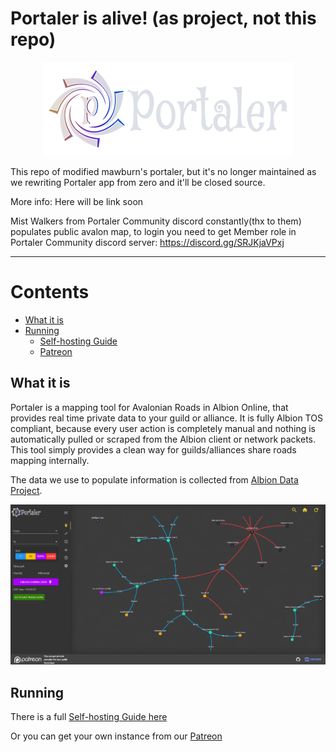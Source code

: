 
# Portaler is alive! (as project, not this repo)

<p align="center">
<a href="./assets/logo/portaler-splash.png" target="_blank" rel="noopener nofollow noreferrer">
  <img src="./assets/logo/portaler-splash.png" alt="" />
</a>
</p>

This repo of modified mawburn's portaler, but it's no longer maintained as we rewriting Portaler app from zero and it'll be closed source.

More info: Here will be link soon

Mist Walkers from Portaler Community discord constantly(thx to them) populates public avalon map, to login you need to get Member role in Portaler Community discord server:
https://discord.gg/SRJKjaVPxj

----

# Contents

- [What it is](#what-it-is)
- [Running](#running)
  - [Self-hosting Guide](./docs/selfhosting.md)
  - [Patreon](https://www.patreon.com/portaler/membership)

## What it is

Portaler is a mapping tool for Avalonian Roads in Albion Online, that provides real time private data to your guild or alliance. It is fully Albion TOS compliant, because every user action is completely manual and nothing is automatically pulled or scraped from the Albion client or network packets. This tool simply provides a clean way for guilds/alliances share roads mapping internally.

The data we use to populate information is collected from [Albion Data Project](https://www.albion-online-data.com/).

<p align="center">
<a href="./assets/screenshot.png" target="_blank" rel="noopener nofollow noreferrer">
  <img src="./assets/screenshot.png" alt="" />
</a>
</p>

## Running

There is a full [Self-hosting Guide here](./docs/selfhosting.md)

Or you can get your own instance from our [Patreon](https://www.patreon.com/portaler/membership)
